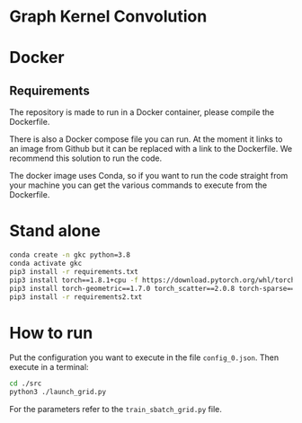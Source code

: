 # Graph Kernel Convolution

# Docker

## Requirements
The repository is made to run in a Docker container, please compile the Dockerfile.

There is also a Docker compose file you can run. At the moment it links to an
image from Github but it can be replaced with a link to the Dockerfile. We
recommend this solution to run the code.

The docker image uses Conda, so if you want to run the code straight from your
machine you can get the various commands to execute from the Dockerfile.

# Stand alone

```bash
conda create -n gkc python=3.8
conda activate gkc
pip3 install -r requirements.txt
pip3 install torch==1.8.1+cpu -f https://download.pytorch.org/whl/torch_stable.html
pip3 install torch-geometric==1.7.0 torch_scatter==2.0.8 torch-sparse==0.6.12 -f https://data.pyg.org/whl/torch-1.8.1+cpu.html
pip3 install -r requirements2.txt
```

# How to run
Put the configuration you want to execute in the file `config_0.json`. Then execute in a terminal:

```bash
cd ./src
python3 ./launch_grid.py
```

For the parameters refer to the `train_sbatch_grid.py` file.
